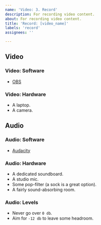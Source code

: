 ```yaml
---
name: 'Video: 3. Record'
description: For recording video content.
about: For recording video content.
title: 'Record: [video_name]'
labels: 'record'
assignees: ''

---
```


## Video

### Video: Software

- [OBS](https://obsproject.com/)

### Video: Hardware

- A laptop.
- A camera.

## Audio

### Audio: Software

- [Audacity](https://www.audacityteam.org/)

### Audio: Hardware

- A dedicated soundboard.
- A studio mic.
- Some pop-filter (a sock is a great option).
- A fairly sound-absorbing room.

### Audio: Levels

- Never go over `0 db`.
- Aim for `-12 db` to leave some headroom.
